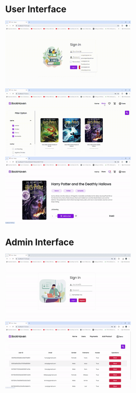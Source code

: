 # User Interface

<a href="https://github.com/PuneethK9/CodeEditor/tree/master/src/assests/Codeeditorclip-ezgif.com-speed.gif">
<img src="book\src\assets\UserInterface (2).gif" width="400"></a>

<a href="https://github.com/PuneethK9/CodeEditor/tree/master/src/assests/Codeeditorclip-ezgif.com-speed.gif">
<img src="book\src\assets\UserInterface (3).gif" width="400"></a>

<a href="https://github.com/PuneethK9/CodeEditor/tree/master/src/assests/Codeeditorclip-ezgif.com-speed.gif">
<img src="book\src\assets\UserInterface-ezgif.com-video-to-gif-converter.gif" width="400"></a>


# Admin Interface

<a href="https://github.com/PuneethK9/CodeEditor/tree/master/src/assests/Codeeditorclip-ezgif.com-speed.gif">
<img src="book\src\assets\AdminInterface-ezgif.com-video-to-gif-converter.gif" width="400"></a>


<a href="https://github.com/PuneethK9/CodeEditor/tree/master/src/assests/Codeeditorclip-ezgif.com-speed.gif">
<img src="book\src\assets\AdminInterface-ezgif.com-video-to-gif-converter (1).gif" width="400"></a>







